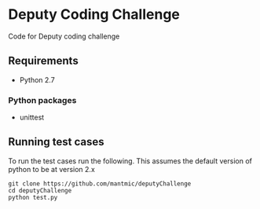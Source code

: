 # Deputy Coding Challenge
Code for Deputy coding challenge

## Requirements
* Python 2.7

### Python packages
* unittest

## Running test cases

To run the test cases run the following. This assumes the default version of python to be at version 2.x

```
git clone https://github.com/mantmic/deputyChallenge
cd deputyChallenge
python test.py
```
